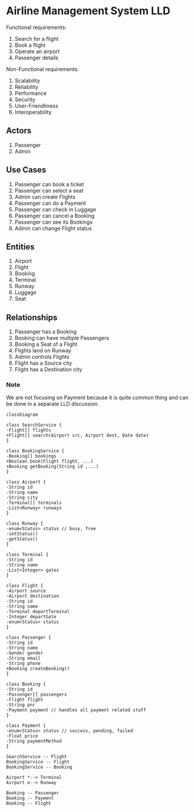 # Airline Management System LLD

Functional requirements:

1. Search for a flight
2. Book a flight  
3. Operate an airport 
4. Passenger details

Non-Functional requirements:
1. Scalability
2. Reliability
3. Performance
4. Security
5. User-Friendliness
6. Interoperability

## Actors
1. Passenger
2. Admin

## Use Cases
1. Passenger can book a ticket
2. Passenger can select a seat
3. Admin can create Flights
4. Passenger can do a Payment
5. Passenger can check in Luggage
6. Passenger can cancel a Booking
7. Passenger can see its Bookings
8. Admin can change Flight status

## Entities
1. Airport
2. Flight
3. Booking
4. Terminal
5. Runway
6. Luggage
7. Seat

## Relationships
1. Passenger has a Booking
2. Booking can have multiple Passengers
3. Booking a Seat of a Flight
4. Flights land on Runway
5. Admin controls Flights
6. Flight has a Source city
7. Flight has a Destination city

### Note
We are not focusing on Payment because it is quite common thing and can be done in a separate LLD discussion.

```mermaid
classDiagram

class SearchService {
-Flight[] flights
+Flight[] search(Airport src, Airport dest, Date date)
}

class BookingService {
-Booking[] bookings
+Boolean book(Flight flight, ...)
+Booking getBooking(String id ,...)
}

class Airport {
-String id
-String name
-String city
-Terminal[] terminals
-List<Runway> runways
}

class Runway {
-enum<Status> status // busy, free
-setStatus()
-getStatus()
}

class Terminal {
-String id
-String name
-List<Integer> gates
}

class Flight {
-Airport source
-Airport destination
-String id
-String name
-Terminal departTerminal
-Integer departGate
-enum<Status> status
}

class Passenger {
-String id
-String name
-Gender gender
-String email
-String phone
+Booking createBooking()
}

class Booking {
-String id
-Passenger[] passengers
-Flight flight
-String pnr
-Payment payment // handles all payment related stuff
}

class Payment {
-enum<Status> status // success, pending, failed
-Float price
-String paymentMethod
}

SearchService -- Flight
BookingService -- Flight
BookingService -- Booking

Airport *--> Terminal
Airport o--> Runway

Booking -- Passenger
Booking -- Payment
Booking -- Flight

```